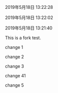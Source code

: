 
2019年5月18日 13:22:28

2019年5月18日 13:22:02

2019年5月18日 13:21:40

This is a fork test.

change 1

change 2

change 3

change 41

change 5
